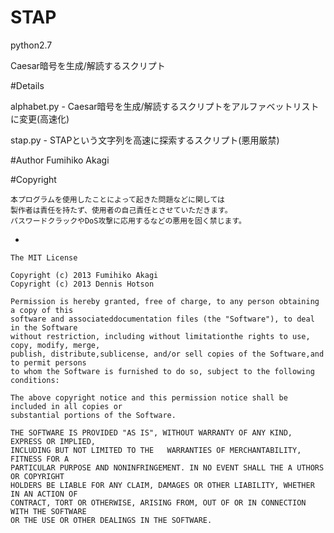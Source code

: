 # STAP
python2.7

Caesar暗号を生成/解読するスクリプト

#Details

alphabet.py - Caesar暗号を生成/解読するスクリプトをアルファベットリストに変更(高速化)

stap.py - STAPという文字列を高速に探索するスクリプト(悪用厳禁)

#Author
Fumihiko Akagi

#Copyright

    本プログラムを使用したことによって起きた問題などに関しては
    製作者は責任を持たず、使用者の自己責任とさせていただきます。
    パスワードクラックやDoS攻撃に応用するなどの悪用を固く禁じます。

 -

    The MIT License

    Copyright (c) 2013 Fumihiko Akagi
    Copyright (c) 2013 Dennis Hotson

    Permission is hereby granted, free of charge, to any person obtaining a copy of this
    software and associateddocumentation files (the "Software"), to deal in the Software
    without restriction, including without limitationthe rights to use, copy, modify, merge,
    publish, distribute,sublicense, and/or sell copies of the Software,and to permit persons
    to whom the Software is furnished to do so, subject to the following conditions:

    The above copyright notice and this permission notice shall be included in all copies or 
    substantial portions of the Software.

    THE SOFTWARE IS PROVIDED "AS IS", WITHOUT WARRANTY OF ANY KIND, EXPRESS OR IMPLIED, 
    INCLUDING BUT NOT LIMITED TO THE   WARRANTIES OF MERCHANTABILITY, FITNESS FOR A
    PARTICULAR PURPOSE AND NONINFRINGEMENT. IN NO EVENT SHALL THE A UTHORS OR COPYRIGHT
    HOLDERS BE LIABLE FOR ANY CLAIM, DAMAGES OR OTHER LIABILITY, WHETHER IN AN ACTION OF
    CONTRACT, TORT OR OTHERWISE, ARISING FROM, OUT OF OR IN CONNECTION WITH THE SOFTWARE
    OR THE USE OR OTHER DEALINGS IN THE SOFTWARE.

